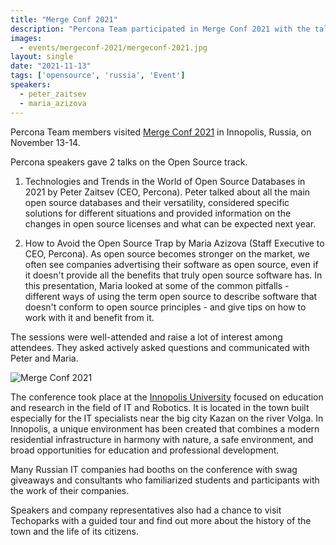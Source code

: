 ```yaml
---
title: "Merge Conf 2021"
description: "Percona Team participated in Merge Conf 2021 with the talks about open source database technologies discussing all the benefits that truly open source software has."
images:
  - events/mergeconf-2021/mergeconf-2021.jpg
layout: single
date: "2021-11-13"
tags: ['opensource', 'russia', 'Event']
speakers:
  - peter_zaitsev
  - maria_azizova
---
```


Percona Team members visited [Merge Conf 2021](https://mergeconf.ru/) in Innopolis, Russia, on November 13-14. 

Percona speakers gave 2 talks on the Open Source track.

1. Technologies and Trends in the World of Open Source Databases in 2021 by Peter Zaitsev (CEO, Percona). 
Peter talked about all the main open source databases and their versatility, considered specific solutions for different situations and provided information on the changes in open source licenses and what can be expected next year.

2. How to Avoid the Open Source Trap by Maria Azizova (Staff Executive to CEO, Percona). 
As open source becomes stronger on the market, we often see companies advertising their software as open source, even if it doesn't provide all the benefits that truly open source software has. In this presentation, Maria looked at some of the common pitfalls - different ways of using the term open source to describe software that doesn't conform to open source principles - and give tips on how to work with it and benefit from it.

The sessions were well-attended and raise a lot of interest among attendees. They asked actively asked questions and communicated with Peter and Maria. 

![Merge Conf 2021](/events/mergeconf-2021/IMG_20211113_103003-COLLAGE.jpg)

The conference took place at the [Innopolis University](https://innopolis.university/en/) focused on education and research in the field of IT and Robotics. It is located in the town built especially for the IT specialists near the big city Kazan on the river Volga. In Innopolis, a unique environment has been created that combines a modern residential infrastructure in harmony with nature, a safe environment, and broad opportunities for education and professional development. 

Many Russian IT companies had booths on the conference with swag giveaways and consultants who familiarized students and participants with the work of their companies. 

Speakers and company representatives also had a chance to visit Techoparks with a guided tour and find out more about the history of the town and the life of its citizens. 
